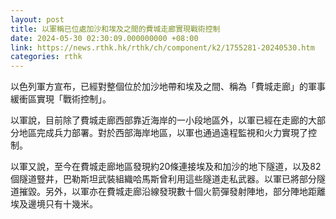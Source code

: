 ```yaml
---
layout: post
title: 以軍稱已位處加沙和埃及之間的費城走廊實現戰術控制
date: 2024-05-30 02:30:09.000000000 +08:00
link: https://news.rthk.hk/rthk/ch/component/k2/1755281-20240530.htm
categories: rthk
---
```


以色列軍方宣布，已經對整個位於加沙地帶和埃及之間、稱為「費城走廊」的軍事緩衝區實現「戰術控制」。

以軍說，目前除了費城走廊西部靠近海岸的一小段地區外，以軍已經在走廊的大部分地區完成兵力部署。對於西部海岸地區，以軍也通過遠程監視和火力實現了控制。

以軍又說，至今在費城走廊地區發現約20條連接埃及和加沙的地下隧道，以及82個隧道豎井，巴勒斯坦武裝組織哈馬斯曾利用這些隧道走私武器。以軍已將部分隧道摧毀。另外，以軍亦在費城走廊沿線發現數十個火箭彈發射陣地，部分陣地距離埃及邊境只有十幾米。
